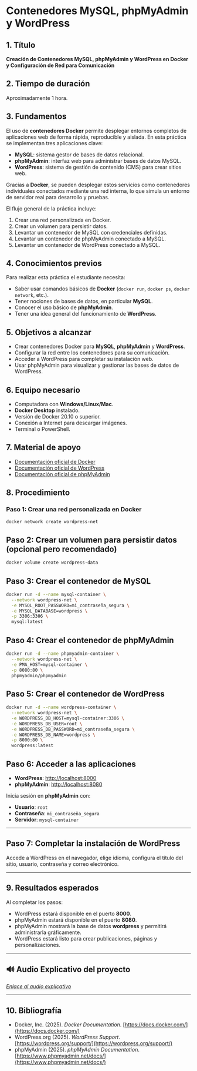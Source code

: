 # Contenedores MySQL, phpMyAdmin y WordPress

## 1. Título
**Creación de Contenedores MySQL, phpMyAdmin y WordPress en Docker y Configuración de Red para Comunicación**

## 2. Tiempo de duración
Aproximadamente 1 hora.

## 3. Fundamentos

El uso de **contenedores Docker** permite desplegar entornos completos de aplicaciones web de forma rápida, reproducible y aislada. En esta práctica se implementan tres aplicaciones clave:

- **MySQL**: sistema gestor de bases de datos relacional.
- **phpMyAdmin**: interfaz web para administrar bases de datos MySQL.
- **WordPress**: sistema de gestión de contenido (CMS) para crear sitios web.

Gracias a **Docker**, se pueden desplegar estos servicios como contenedores individuales conectados mediante una red interna, lo que simula un entorno de servidor real para desarrollo y pruebas.

El flujo general de la práctica incluye:
1. Crear una red personalizada en Docker.
2. Crear un volumen para persistir datos.
3. Levantar un contenedor de MySQL con credenciales definidas.
4. Levantar un contenedor de phpMyAdmin conectado a MySQL.
5. Levantar un contenedor de WordPress conectado a MySQL.

## 4. Conocimientos previos

Para realizar esta práctica el estudiante necesita:
- Saber usar comandos básicos de **Docker** (`docker run`, `docker ps`, `docker network`, etc.).
- Tener nociones de bases de datos, en particular **MySQL**.
- Conocer el uso básico de **phpMyAdmin**.
- Tener una idea general del funcionamiento de **WordPress**.

## 5. Objetivos a alcanzar

- Crear contenedores Docker para **MySQL**, **phpMyAdmin** y **WordPress**.
- Configurar la red entre los contenedores para su comunicación.
- Acceder a WordPress para completar su instalación web.
- Usar phpMyAdmin para visualizar y gestionar las bases de datos de WordPress.

## 6. Equipo necesario

- Computadora con **Windows/Linux/Mac**.
- **Docker Desktop** instalado.
- Versión de Docker 20.10 o superior.
- Conexión a Internet para descargar imágenes.
- Terminal o PowerShell.

## 7. Material de apoyo

- [Documentación oficial de Docker](https://docs.docker.com/)
- [Documentación oficial de WordPress](https://wordpress.org/support/)
- [Documentación oficial de phpMyAdmin](https://www.phpmyadmin.net/docs/)

## 8. Procedimiento

### Paso 1: Crear una red personalizada en Docker
```bash
docker network create wordpress-net
```

## Paso 2: Crear un volumen para persistir datos (opcional pero recomendado)

```bash
docker volume create wordpress-data
```
## Paso 3: Crear el contenedor de MySQL

```bash
docker run -d --name mysql-container \
  --network wordpress-net \
  -e MYSQL_ROOT_PASSWORD=mi_contraseña_segura \
  -e MYSQL_DATABASE=wordpress \
  -p 3306:3306 \
  mysql:latest

  ```

  ## Paso 4: Crear el contenedor de phpMyAdmin

```bash
docker run -d --name phpmyadmin-container \
  --network wordpress-net \
  -e PMA_HOST=mysql-container \
  -p 8080:80 \
  phpmyadmin/phpmyadmin
```

## Paso 5: Crear el contenedor de WordPress

```bash
docker run -d --name wordpress-container \
  --network wordpress-net \
  -e WORDPRESS_DB_HOST=mysql-container:3306 \
  -e WORDPRESS_DB_USER=root \
  -e WORDPRESS_DB_PASSWORD=mi_contraseña_segura \
  -e WORDPRESS_DB_NAME=wordpress \
  -p 8000:80 \
  wordpress:latest

```

## Paso 6: Acceder a las aplicaciones

- **WordPress**: [http://localhost:8000](http://localhost:8000)
- **phpMyAdmin**: [http://localhost:8080](http://localhost:8080)

Inicia sesión en **phpMyAdmin** con:
- **Usuario**: `root`
- **Contraseña**: `mi_contraseña_segura`
- **Servidor**: `mysql-container`

---

## Paso 7: Completar la instalación de WordPress

Accede a WordPress en el navegador, elige idioma, configura el título del sitio, usuario, contraseña y correo electrónico.

---

## 9. Resultados esperados

Al completar los pasos:
- WordPress estará disponible en el puerto **8000**.
- phpMyAdmin estará disponible en el puerto **8080**.
- phpMyAdmin mostrará la base de datos **wordpress** y permitirá administrarla gráficamente.
- WordPress estará listo para crear publicaciones, páginas y personalizaciones.

---

## 🔊 Audio Explicativo del proyecto

*[Enlace al audio explicativo](https://drive.google.com/)*

---

## 10. Bibliografía

- Docker, Inc. (2025). *Docker Documentation*. [https://docs.docker.com/](https://docs.docker.com/)
- WordPress.org (2025). *WordPress Support*. [https://wordpress.org/support/](https://wordpress.org/support/)
- phpMyAdmin (2025). *phpMyAdmin Documentation*. [https://www.phpmyadmin.net/docs/](https://www.phpmyadmin.net/docs/)



